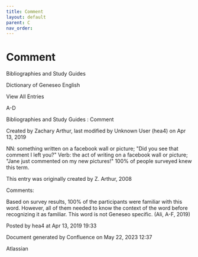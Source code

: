 ```yaml
---
title: Comment
layout: default
parent: C
nav_order:
---
```


# Comment

Bibliographies and Study Guides

Dictionary of Geneseo English

View All Entries

A-D

Bibliographies and Study Guides : Comment

Created by  Zachary Arthur, last modified by  Unknown User (hea4) on Apr 13, 2019

NN: something written on a facebook wall or picture; &quot;Did you see that comment I left you?&quot; Verb: the act of writing on a facebook wall or picture; &quot;Jane just commented on my new pictures!&quot; 100% of people surveyed knew this term.

This entry was originally created by Z. Arthur, 2008

Comments:

Based on survey results, 100% of the participants were familiar with this word. However, all of them needed to know the context of the word before recognizing it as familiar. This word is not Geneseo specific. (Ali, A-F, 2019)

Posted by hea4 at Apr 13, 2019 19:33

Document generated by Confluence on May 22, 2023 12:37

Atlassian
